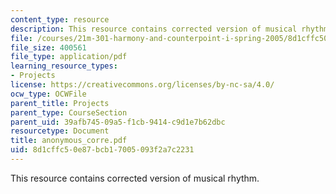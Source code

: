```yaml
---
content_type: resource
description: This resource contains corrected version of musical rhythm.
file: /courses/21m-301-harmony-and-counterpoint-i-spring-2005/8d1cffc50e87bcb17005093f2a7c2231_anonymous_corre.pdf
file_size: 400561
file_type: application/pdf
learning_resource_types:
- Projects
license: https://creativecommons.org/licenses/by-nc-sa/4.0/
ocw_type: OCWFile
parent_title: Projects
parent_type: CourseSection
parent_uid: 39afb745-09a5-f1cb-9414-c9d1e7b62dbc
resourcetype: Document
title: anonymous_corre.pdf
uid: 8d1cffc5-0e87-bcb1-7005-093f2a7c2231
---
```

This resource contains corrected version of musical rhythm.